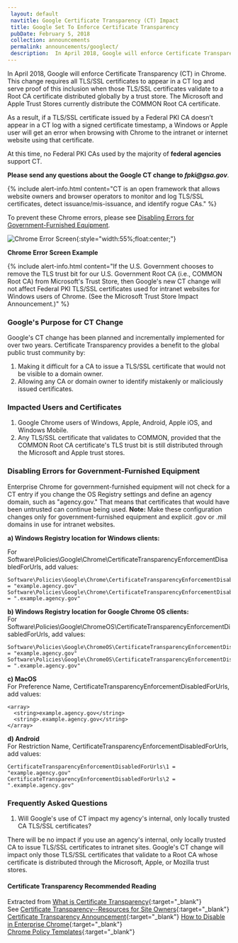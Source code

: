 ```yaml
---
 layout: default
 navtitle: Google Certificate Transparency (CT) Impact
 title: Google Set To Enforce Certificate Transparency
 pubDate: February 5, 2018
 collection: announcements
 permalink: announcements/googlect/
 description:  In April 2018, Google will enforce Certificate Transparency (CT) in Chrome. This change requires all TLS/SSL certificates to appear in a CT log when they validate to a Root CA certificate distributed through an Operating System (OS) trust store. The Microsoft and Apple Trust Stores currently distribute the U.S. Government Root CA (i.e., COMMON) certificate. As a result, if a Federal PKI TLS/SSL certificate doesn’t appear in a CT log, then a Federal PKI Windows or Apple user will get an error when browsing with Chrome to intranet or internet websites.
---
```

In April 2018, Google will enforce Certificate Transparency (CT) in Chrome. This change requires all TLS/SSL<!--Use TLS/SSL" as with MS Hot Topic--> certificates to appear in a CT log and serve proof of this inclusion when those TLS/SSL certificates validate to a Root CA certificate distributed globally by a trust store. The Microsoft and Apple Trust Stores currently distribute the COMMON Root CA certificate. 

As a result, if a TLS/SSL certificate issued by a Federal PKI CA doesn’t appear in a CT log with a signed certificate timestamp, a Windows or Apple user will get an error when browsing with Chrome to the intranet or internet website using that certificate.

At this time, no Federal PKI CAs used by the majority of **federal agencies** support CT.  

**Please send any questions about the Google CT change to _fpki@gsa.gov_**.

{% include alert-info.html content="CT is an open framework that allows website owners and browser operators to monitor and log TLS/SSL certificates, detect issuance/mis-issuance, and identify rogue CAs." %}

To prevent these Chrome errors, please see [Disabling Errors for Government-Furnished Equipment](#disabling-errors-for-government-furnished-equipment).

![Chrome Error Screen]({{site.baseurl}}/img/google_ct_hot_topic_error.png){:style="width:55%;float:center;"}

**Chrome Error Screen Example**  
<!--Changed to same words as used in MS Hot Topic-->
{% include alert-info.html content="If the U.S. Government chooses to remove the TLS trust bit for our U.S. Government Root CA (i.e., COMMON Root CA) from Microsoft's Trust Store, then Google's new CT change will not affect Federal PKI TLS/SSL certificates used for intranet websites for Windows users of Chrome. (See the Microsoft Trust Store Impact Announcement.)" %}
<!--Add --"but will still affect Apple users of Chrome"?-->

### Google's Purpose for CT Change
Google's CT change has been planned and incrementally implemented for over two years.  Certificate Transparency provides a benefit to the global public trust community by:

1. Making it difficult for a CA to issue a TLS/SSL certificate that would not be visible to a domain owner.
2. Allowing any CA or domain owner to identify mistakenly or maliciously issued certificates.


### Impacted Users and Certificates

1. Google Chrome users of Windows, Apple, Android, Apple iOS, and Windows Mobile.
2. Any TLS/SSL certificate that validates to COMMON, provided that the COMMON Root CA certificate's TLS trust bit is still distributed through the Microsoft and Apple trust stores.

### Disabling Errors for Government-Furnished Equipment

Enterprise Chrome for government-furnished equipment will not check for a CT entry if you change the OS Registry settings and define an agency domain, such as "agency.gov." That means that certificates that would have been untrusted can continue being used. 
**Note:** Make these configuration changes only for government-furnished equipment and explicit .gov or .mil domains in use for intranet websites.

**a) Windows Registry location for Windows clients:**<br>

For Software\Policies\Google\Chrome\CertificateTransparencyEnforcementDisabledForUrls, add values:

   ```
   Software\Policies\Google\Chrome\CertificateTransparencyEnforcementDisabledForUrls\1 = "example.agency.gov"
   Software\Policies\Google\Chrome\CertificateTransparencyEnforcementDisabledForUrls\2 = ".example.agency.gov"
   ```

**b) Windows Registry location for Google Chrome OS clients:**<br>
For Software\Policies\Google\ChromeOS\CertificateTransparencyEnforcementDisabledForUrls, add values:

   ```
   Software\Policies\Google\ChromeOS\CertificateTransparencyEnforcementDisabledForUrls\1 = "example.agency.gov"
   Software\Policies\Google\ChromeOS\CertificateTransparencyEnforcementDisabledForUrls\2 = ".example.agency.gov"
   ```

**c) MacOS**<br>
For Preference Name, CertificateTransparencyEnforcementDisabledForUrls, add values:<br>

   ```
   <array>
     <string>example.agency.gov</string>
     <string>.example.agency.gov</string>
   </array>
   ```

**d) Android**<br>
For Restriction Name, CertificateTransparencyEnforcementDisabledForUrls, add values:<br>

   ```
   CertificateTransparencyEnforcementDisabledForUrls\1 = "example.agency.gov"
   CertificateTransparencyEnforcementDisabledForUrls\2 = ".example.agency.gov"
   ```

### Frequently Asked Questions
1. Will Google's use of CT impact my agency's internal, only locally trusted CA TLS/SSL certificates?

There will be no impact if you use an agency's internal, only locally trusted CA to issue TLS/SSL certificates to intranet sites. Google's CT change will impact only those TLS/SSL certificates that validate to a Root CA whose certificate is distributed through the Microsoft, Apple, or Mozilla trust stores.<!--COMMON is not distributed through the Mozilla trust store. Delete?-->

#### Certificate Transparency Recommended Reading
Extracted from [What is Certificate Transparency](https://www.certificate-transparency.org/){:target="_blank"}  
See [Certificate Transparency--Resources for Site Owners](https://sites.google.com/site/certificatetransparency/resources-for-site-owners){:target="_blank"}  
[Certificate Transparency Announcement](https://groups.google.com/a/chromium.org/forum/#!topic/ct-policy/78N3SMcqUGw){:target="_blank"}
[How to Disable in Enterprise Chrome](http://www.chromium.org/administrators/policy-list-3#CertificateTransparencyEnforcementDisabledForUrls){:target="_blank"}  
[Chrome Policy Templates](https://www.chromium.org/administrators/policy-templates){:target="_blank"}  
